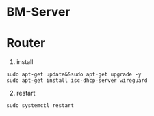 # BM-Server

# Router
1. install
```
sudo apt-get update&&sudo apt-get upgrade -y
sudo apt-get install isc-dhcp-server wireguard

```
2. restart
```
sudo systemctl restart 
```